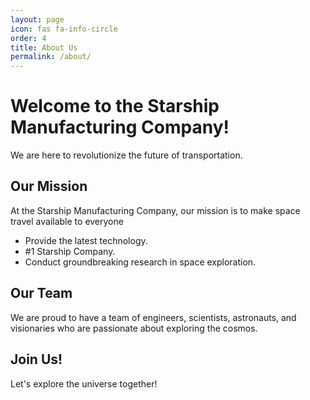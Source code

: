 ```yaml
---
layout: page
icon: fas fa-info-circle
order: 4
title: About Us
permalink: /about/
---
```


# Welcome to the Starship Manufacturing Company!

We are here to revolutionize the future of transportation. 

## Our Mission

At the Starship Manufacturing Company, our mission is to make space travel available to everyone

- Provide the latest technology.
- #1 Starship Company.
- Conduct groundbreaking research in space exploration.

## Our Team

We are proud to have a team of engineers, scientists, astronauts, and visionaries who are passionate about exploring the cosmos. 

## Join Us!

Let's explore the universe together!